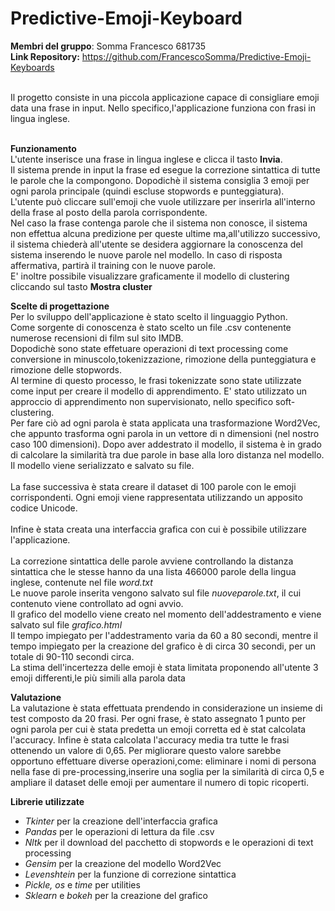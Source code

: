 # Predictive-Emoji-Keyboard
**Membri del gruppo**: Somma Francesco 681735
<br> **Link Repository:** https://github.com/FrancescoSomma/Predictive-Emoji-Keyboards
<br><br>

Il progetto consiste in una piccola applicazione capace di consigliare emoji data una frase in input.
Nello specifico,l'applicazione funziona con frasi in lingua inglese.
<br><br>

**Funzionamento**
<br>
L'utente inserisce una frase in lingua inglese e clicca il tasto **Invia**.  
Il sistema prende in input la frase ed esegue la correzione sintattica di tutte le parole che la compongono.
Dopodichè il sistema consiglia 3 emoji per ogni parola principale (quindi escluse stopwords e punteggiatura).  
L'utente può cliccare sull'emoji che vuole utilizzare per inserirla all'interno della frase al posto della parola corrispondente.  
Nel caso la frase contenga parole che il sistema non conosce, il sistema non effettua alcuna predizione per queste ultime
ma,all'utilizzo successivo, il sistema chiederà all'utente se desidera aggiornare la conoscenza
del sistema inserendo le nuove parole nel modello. In caso di risposta affermativa, partirà il training con le nuove parole.
<br>
E' inoltre possibile visualizzare graficamente il modello di clustering cliccando sul tasto **Mostra cluster**
<br>   

**Scelte di progettazione**   
Per lo sviluppo dell'applicazione è stato scelto il linguaggio Python.<br>
Come sorgente di conoscenza è stato scelto un file .csv contenente numerose recensioni di film sul sito IMDB.  
Dopodichè sono state effetuare operazioni di text processing come conversione in minuscolo,tokenizzazione, rimozione della punteggiatura e 
rimozione delle stopwords.<br>
Al termine di questo processo, le frasi tokenizzate sono state utilizzate come input per creare il modello di apprendimento.
E' stato utilizzato un approccio di apprendimento non supervisionato, nello specifico soft-clustering.
<br>
Per fare ciò ad ogni parola è stata applicata una trasformazione Word2Vec, che appunto trasforma ogni parola in un vettore di n
dimensioni (nel nostro caso 100 dimensioni).
Dopo aver addestrato il modello, il sistema è in grado di calcolare la similarità tra due parole in base alla loro distanza nel modello.
<br>
Il modello viene serializzato e salvato su file.
<br><br>
La fase successiva è stata creare il dataset di 100 parole con le emoji corrispondenti. Ogni emoji viene rappresentata
utilizzando un apposito codice Unicode.
<br><br>
Infine è stata creata una interfaccia grafica con cui è possibile utilizzare l'applicazione.
<br><br>
La correzione sintattica delle parole avviene controllando la distanza sintattica che le stesse hanno 
da una lista 466000 parole della lingua inglese, contenute nel file _word.txt_
<br>
Le nuove parole inserita vengono salvato sul file _nuoveparole.txt_, il cui contenuto viene controllato ad ogni avvio.
<br>
Il grafico del modello viene creato nel momento dell'addestramento e viene salvato sul file _grafico.html_
<br>
Il tempo impiegato per l'addestramento varia da 60 a 80 secondi, mentre il tempo impiegato per la creazione del grafico
è di circa 30 secondi, per un totale di 90-110 secondi circa.
<br>
La stima dell'incertezza delle emoji è stata limitata proponendo all'utente 3 emoji differenti,le più simili alla parola
data

**Valutazione**<br>
La valutazione è stata effettuata prendendo in considerazione un insieme di test composto da 20 frasi.
Per ogni frase, è stato assegnato 1 punto per ogni parola per cui è stata predetta un emoji corretta ed è stat calcolata l'accuracy.
Infine è stata calcolata l'accuracy media tra tutte le frasi ottenendo un valore di 0,65.
Per migliorare questo valore sarebbe opportuno effettuare diverse operazioni,come: eliminare i nomi di persona nella fase di pre-processing,inserire una soglia per la similarità di circa 0,5 e ampliare il dataset delle emoji per aumentare il numero di topic ricoperti.

**Librerie utilizzate**
<br>
* _Tkinter_ per la creazione dell'interfaccia grafica
* _Pandas_ per le operazioni di lettura da file .csv
* _Nltk_ per il download del pacchetto di stopwords e le operazioni di text processing
* _Gensim_ per la creazione del modello Word2Vec
* _Levenshtein_ per la funzione di correzione sintattica
* _Pickle, os_ e _time_ per utilities
* _Sklearn_ e _bokeh_ per la creazione del grafico

